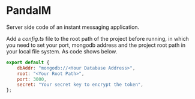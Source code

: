 # PandaIM

Server side code of an instant messaging application.

Add a *config.ts* file to the root path of the project before running, in which you need to set your port, mongodb address and the project root path in your local file system. As code shows below.

```javascript
export default {
    dbAddr: "mongodb://<Your Database Address>",
    root: "<Your Root Path>",
    port: 3000,
    secret: "Your secret key to encrypt the token",
};
```
